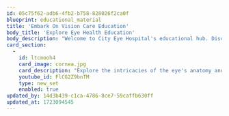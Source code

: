 ```yaml
---
id: 05c75f62-adb6-4fb2-b758-828026f2ca0f
blueprint: educational_material
title: 'Embark On Vision Care Education'
body_title: 'Explore Eye Health Education'
body_description: "Welcome to City Eye Hospital's educational hub. Discover valuable resources designed to enhance your knowledge about eye health. Whether you're a patient or a healthcare professional, empower yourself with essential information."
card_section:
  -
    id: ltcmooh4
    card_image: cornea.jpg
    card_description: "Explore the intricacies of the eye's anatomy and learn about each part's functions for better understanding of eye health."
    youtube_id: FlCG2Z9bnTM
    type: new_set
    enabled: true
updated_by: 14d3b439-c1ca-4786-8ce7-59caffb630ff
updated_at: 1723094545
---
```

